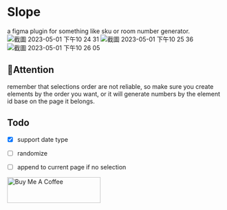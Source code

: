 # Slope

a figma plugin for something like sku or room number generator.
![截圖 2023-05-01 下午10 24 31](https://user-images.githubusercontent.com/22793771/235466792-a850f4b3-43a9-4740-9865-d042d146b28f.png)
![截圖 2023-05-01 下午10 25 36](https://user-images.githubusercontent.com/22793771/235466970-70d6f76c-cea0-4c1e-89ba-6494b4bb743e.png)
![截圖 2023-05-01 下午10 26 05](https://user-images.githubusercontent.com/22793771/235467043-3c41aac6-68ed-4065-8d2e-f5ae8ca9fa28.png)

## 🚨Attention

remember that selections order are not reliable, so make sure you create elements by the order you want, or it will generate numbers by the element id base on the page it belongs.


## Todo

- [x] support date type
- [ ] randomize
- [ ] append to current page if no selection


<a href="https://www.buymeacoffee.com/unickhow" target="_blank"><img src="https://cdn.buymeacoffee.com/buttons/v2/default-yellow.png" alt="Buy Me A Coffee" style="height: 60px !important;width: 217px !important;" ></a>
